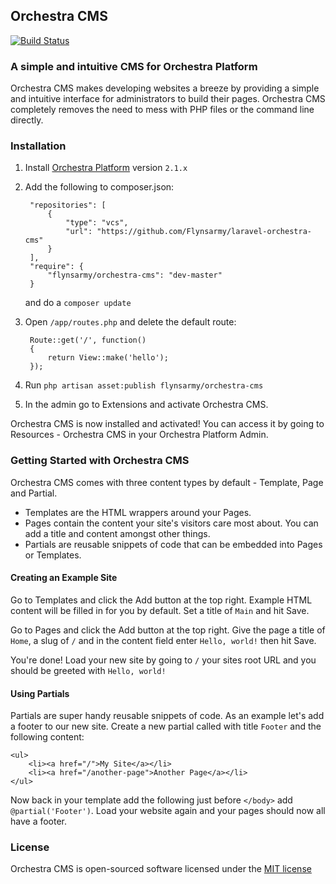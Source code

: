 ## Orchestra CMS

[![Build Status](https://travis-ci.org/Flynsarmy/laravel-orchestra-cms.png?branch=master)](https://travis-ci.org/Flynsarmy/laravel-orchestra-cms)

### A simple and intuitive CMS for Orchestra Platform

Orchestra CMS makes developing websites a breeze by providing a simple and
intuitive interface for administrators to build their pages. Orchestra CMS
completely removes the need to mess with PHP files or the command line
directly.


### Installation

1. Install [Orchestra Platform][1] version `2.1.x`
1. Add the following to composer.json:

        "repositories": [
            {
                "type": "vcs",
                "url": "https://github.com/Flynsarmy/laravel-orchestra-cms"
            }
        ],
        "require": {
            "flynsarmy/orchestra-cms": "dev-master"
        }
   and do a `composer update`
1. Open `/app/routes.php` and delete the default route:

        Route::get('/', function()
        {
    	    return View::make('hello');
        });

1. Run `php artisan asset:publish flynsarmy/orchestra-cms`
1. In the admin go to Extensions and activate Orchestra CMS.

Orchestra CMS is now installed and activated! You can access it by going to
Resources - Orchestra CMS in your Orchestra Platform Admin.



### Getting Started with Orchestra CMS

Orchestra CMS comes with three content types by default - Template, Page and Partial.

* Templates are the HTML wrappers around your Pages.
* Pages contain the content your site's visitors care most about. You can add a title and content amongst other things.
* Partials are reusable snippets of code that can be embedded into Pages or Templates.

#### Creating an Example Site

Go to Templates and click the Add button at the top right. Example HTML content will be filled in for you by default. Set a title of `Main` and hit Save.

Go to Pages and click the Add button at the top right. Give the page a title of `Home`, a slug of `/` and in the content field enter `Hello, world!` then hit Save.

You're done! Load your new site by going to `/` your sites root URL and you should be greeted with `Hello, world!`

#### Using Partials

Partials are super handy reusable snippets of code. As an example let's add a footer to our new site. Create a new partial called with title `Footer` and the following content:

    <ul>
        <li><a href="/">My Site</a></li>
        <li><a href="/another-page">Another Page</a></li>
    </ul>

Now back in your template add the following just before `</body>` add `@partial('Footer')`. Load your website again and your pages should now all have a footer.


### License

Orchestra CMS is open-sourced software licensed under the [MIT license](http://opensource.org/licenses/MIT)


  [1]: http://orchestraplatform.com/docs/latest/installation